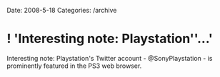 Date: 2008-5-18
Categories: /archive

# ! 'Interesting note: Playstation''...'

Interesting note: Playstation's Twitter account - @SonyPlaystation - is prominently featured in the PS3 web browser.
